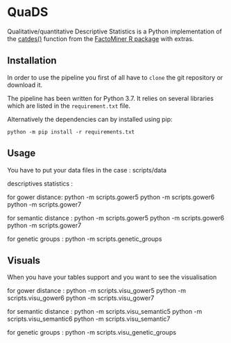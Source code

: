 # QuaDS

Qualitative/quantitative Descriptive Statistics is a Python implementation of the [catdes()](http://factominer.free.fr/factomethods/description-des-modalites.html) function from the [FactoMiner R package](http://factominer.free.fr) with extras.

## Installation
In order to use the pipeline you first of all have to `clone` the git
repository or download it.

The pipeline has been written for Python 3.7. It relies on several libraries
which are listed in the `requirement.txt` file.

Alternatively the dependencies can by installed using pip:

    python -m pip install -r requirements.txt

## Usage
You have to put your data files in the case : scripts/data

descriptives statistics :

for gower distance:
    python -m scripts.gower5
    python -m scripts.gower6
    python -m scripts.gower7
    
for semantic distance :
    python -m scripts.gower5
    python -m scripts.gower6
    python -m scripts.gower7
    
for genetic groups :
    python -m scripts.genetic_groups
    
## Visuals
When you have your tables support and you want to see the visualisation

for gower distance :
    python -m scripts.visu_gower5
    python -m scripts.visu_gower6
    python -m scripts.visu_gower7

for semantic distance :
    python -m scripts.visu_semantic5
    python -m scripts.visu_semantic6
    python -m scripts.visu_semantic7
    
for genetic groups :
    python -m scripts.visu_genetic_groups
